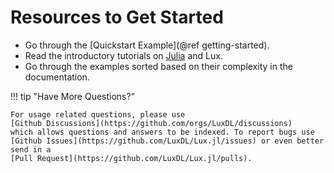 # Resources to Get Started

* Go through the [Quickstart Example](@ref getting-started).
* Read the introductory tutorials on
  [Julia](https://jump.dev/JuMP.jl/stable/tutorials/getting_started/getting_started_with_julia/#Getting-started-with-Julia)
  and Lux.
* Go through the examples sorted based on their complexity in the documentation.

!!! tip "Have More Questions?"

    For usage related questions, please use
    [Github Discussions](https://github.com/orgs/LuxDL/discussions)
    which allows questions and answers to be indexed. To report bugs use
    [Github Issues](https://github.com/LuxDL/Lux.jl/issues) or even better send in a
    [Pull Request](https://github.com/LuxDL/Lux.jl/pulls).
